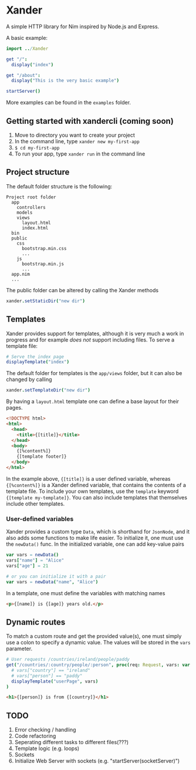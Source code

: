 # Xander
A simple HTTP library for Nim inspired by Node.js and Express.

A basic example:
```nim
import ../Xander

get "/":
  display("index")

get "/about": 
  display("This is the very basic example")

startServer()
```
More examples can be found in the ```examples``` folder.

## Getting started with xandercli (coming soon)
1. Move to directory you want to create your project
2. In the command line, type ```xander new my-first-app```
3. ```$ cd my-first-app```
4. To run your app, type ```xander run``` in the command line

## Project structure
The default folder structure is the following:
```
Project root folder
  app
    controllers
    models
    views
      layout.html
      index.html
  bin
  public
    css
      bootstrap.min.css
      ...
    js
      bootstrap.min.js
      ...
  app.nim
  ...
```
The public folder can be altered by calling the Xander methods
```nim
xander.setStaticDir("new dir")
```

## Templates
Xander provides support for templates, although it is very much a work in progress and for example *does not* support including files.
To serve a template file:
```nim
# Serve the index page
displayTemplate("index")
```
The default folder for templates is the ```app/views``` folder, but it can also be changed by calling
```nim
xander.setTemplateDir("new dir")
```
By having a ```layout.html``` template one can define a base layout for their pages.
```html
<!DOCTYPE html>
<html>
  <head>
    <title>{[title]}</title>
  </head>
  <body>
    {[%content%]}
    {[template footer]}
  </body>
</html>
```
In the example above, ```{[title]}``` is a user defined variable, whereas ```{[%content%]}``` is a Xander defined variable, that contains the contents of a template file. To include your own templates, use the ```template``` keyword ```{[template my-template]}```. You can also include templates that themselves include other templates.

### User-defined variables
Xander provides a custom type ```Data```, which is shorthand for ```JsonNode```, and it also adds some functions to make life easier. To initialize it, one must use the ```newData()``` func. In the initialized variable, one can add key-value pairs
```nim
var vars = newData()
vars["name"] = "Alice"
vars["age"] = 21

# or you can initialize it with a pair
var vars = newData("name", "Alice")
```
In a template, one must define the variables with matching names
```html
<p>{[name]} is {[age]} years old.</p>
```

## Dynamic routes
To match a custom route and get the provided value(s), one must simply use a colon to specify a dynamic value. The values will be stored in the ```vars``` parameter.
```nim
# User requests /countries/ireland/people/paddy
get("/countries/:country/people/:person", proc(req: Request, vars: var Data): Response =  
  # vars["country"] == "ireland"
  # vars["person"] == "paddy"
  displayTemplate("userPage", vars)
)
```
```html
<h1>{[person]} is from {[country]}</h1>
```

## TODO
1. Error checking / handling
2. Code refactoring
3. Seperating different tasks to different files(???)
4. Template logic (e.g. loops)
5. Sockets
6. Initialize Web Server with sockets (e.g. "startServer(socketServer)")